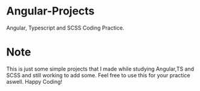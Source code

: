 # Angular-Projects
Angular, Typescript and SCSS Coding Practice.

# Note
This is just some simple projects that I made while studying Angular,TS and SCSS and still working to add some. Feel free to use this for your practice aswell. Happy Coding!